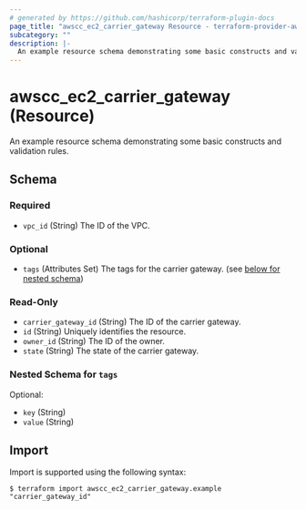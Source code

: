 ```yaml
---
# generated by https://github.com/hashicorp/terraform-plugin-docs
page_title: "awscc_ec2_carrier_gateway Resource - terraform-provider-awscc"
subcategory: ""
description: |-
  An example resource schema demonstrating some basic constructs and validation rules.
---
```


# awscc_ec2_carrier_gateway (Resource)

An example resource schema demonstrating some basic constructs and validation rules.



<!-- schema generated by tfplugindocs -->
## Schema

### Required

- `vpc_id` (String) The ID of the VPC.

### Optional

- `tags` (Attributes Set) The tags for the carrier gateway. (see [below for nested schema](#nestedatt--tags))

### Read-Only

- `carrier_gateway_id` (String) The ID of the carrier gateway.
- `id` (String) Uniquely identifies the resource.
- `owner_id` (String) The ID of the owner.
- `state` (String) The state of the carrier gateway.

<a id="nestedatt--tags"></a>
### Nested Schema for `tags`

Optional:

- `key` (String)
- `value` (String)

## Import

Import is supported using the following syntax:

```shell
$ terraform import awscc_ec2_carrier_gateway.example "carrier_gateway_id"
```
